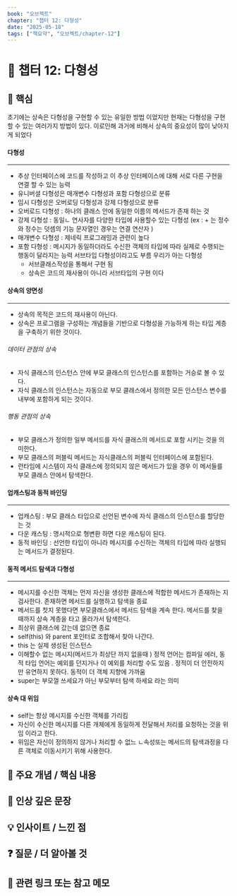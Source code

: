 ```yaml
---
book: "오브젝트"
chapter: "챕터 12: 다형성"
date: "2025-05-18"
tags: ["책요약", "오브젝트/chapter-12"]
---
```


# 📖 챕터 12: 다형성


## 🧠 핵심 
초기에는 상속은 다형성을 구현할 수 있는 유일한 방법 이었지만 현재는 다형성을 구현할 수 있는 여러가지 방법이 있다.  이로인해 과거에 비해서 상속의 중요성이 많이 낮아지게 되었다 
#### 다형성 
---- 
- 추상 인터페이스에 코드를 작성하고 이 추상 인터페이스에 대해 서로 다른 구현을 연결 할 수 있는 능력 
- 유니버셜 다형성은  매개변수 다형성과 포함 다형성으로 분류 
- 임시 다형성은 오버로딩 다형성과 강제 다형성으로 분류 
- 오버로드 다형성 : 하나의 클래스 안에 동일한 이름의 메서드가 존재 하는 것 
- 강제 다형성 : 동일ㄴ 연사자를 다양한 타입에 사용할수 있는 다형성 (ex : + 는 정수와 정수는 덧셈의 기능 문자열인 경우는 연결 연산자 ) 
- 매개변수 다형성 : 제네릭 프로그래밍과 관련이 높다 
- 포함 다형성 : 메시지가 동일하더라도 수신한 객체의 타입에 따라 실제로 수행되는 행동이 달라지는 능력 서브타입 다형성이라고도 부름 우리가 아는 다형성 
	- 서브클래스작성을 통해서 구현 됨 
	- 상속은 코드의 재사용이 아니라 서브타입의 구현 이다 
#### 상속의 양면성
---
- 상속의 목적은 코드의 재사용이 아닌다. 
- 상속은 프로그램을 구성하는 개념들을 기반으로 다형성을 가능하게 하는 타입 계층을 구축하기 위한 것이다. 
###### 데이터 관점의 상속 
- 자식 클래스의 인스턴스 안에 부모 클래스의 인스턴스를 포함하는 거승로 볼 수 있다. 
- 자식 클래스의 인스턴스는 자동으로 부모 클래스에서 정의한 모든 인스턴스 변수를 내부에 포함하게 되는 것이다. 
###### 행동 관점의 상속 
- 부모 클래스가 정의한 일부 메서드를 자식 클래스의 메서드로 포함 시키는 것을 의미한다. 
- 부모 클래스의 퍼블릭 메서드는 자식클래스의 퍼블릭 인터페이스에 포함된다. 
-  런타임에 시스템이 자식 클래스에 정의되지 않은 메서드가 있을 경우 이 메서들를 부모 클래스 안에서 탐색한다. 

#### 업캐스팅과 동적 바인딩 
--- 
- 업캐스팅 : 부모 클래스 타입으로 선언된 변수에 자식 클래스의 인스턴스를 할당한는 것
- 다운 캐스팅 : 명시적으로 형변환 하면 다운 캐스팅이 된다. 
- 동적 바인딩 : 선언한 타입이 아니라 메시지를 수신하는 객체의 타입에 따라 실행되는 메서드가 결정된다. 
#### 동적 메서드 탐색과 다형성 
---
- 메시지를 수신한 객체는 먼저 자신을 생성한 클래스에 적합한 메서드가 존재하는 지 검사한다. 존재하면 메서드를 실행하고 탐색을 종료
- 메서드를 찻지 못했다면 부모클래스에서 메서드 탐색을 계속 한다.  메서드를 찾을 때까지 상속 계층을 타고 올라가서 탐색한다. 
- 최상위 클래스에 갔는데 없으면 종료
- self(this) 와 parent 포인터로 조합해서 찾아 나간다. 
- this 는 실제 생성된 인스턴스 
- 이해할수 없는 메시지(메서드가 최상단 까지 없을때 ) 정적 언어는 컴파일 에러, 동적 타입 언어는 예외를 던지거나 이 예외를 처리할 수도 있음 . 정적이 더 안전하지만 유연하지 못하다. 동적이 더 객체 지향에 가까움 
- super는 부모껄 쓰세요가 아닌 부모부터 탐색 하세요 라는 의미 
#### 상속 대 위임 
- self는 항상 메시지를 수신한 객체를 가리킴 
- 자신이 수신한 메시지를 다른 개체에게 동일하게 전달해서 처리를 요청하는 것을 위임 이라고 한다. 
- 위임은 자신이 정의하지 않거나 처리할 수 없느 ㄴ속성또는 메서드의 탐색과정을 다른 객체로 이동시키기 위해 사용한다. 
## 🧰 주요 개념 / 핵심 내용 

## 🌟 인상 깊은 문장

## 💡 인사이트 / 느낀 점  

## ❓ 질문 / 더 알아볼 것 

## 📌 관련 링크 또는 참고 메모 


